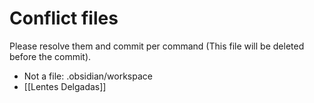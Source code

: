 # Conflict files
Please resolve them and commit per command (This file will be deleted before the commit).
- Not a file: .obsidian/workspace
- [[Lentes Delgadas]]